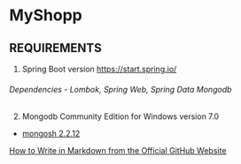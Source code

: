 # MyShopp

## REQUIREMENTS

1) Spring Boot version https://start.spring.io/ 
###### Dependencies - Lombok, Spring Web, Spring Data Mongodb
2) Mongodb Community Edition for Windows version 7.0 
 +  [mongosh 2.2.12](https://www.mongodb.com/docs/mongodb-shell/install/)












[How to Write in Markdown from the Official GitHub Website](https://docs.github.com/en/get-started/writing-on-github/getting-started-with-writing-and-formatting-on-github/basic-writing-and-formatting-syntax)
